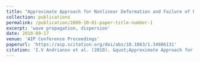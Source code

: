 ```yaml
---
title: "Approximate Approach for Nonlinear Deformation and Failure of Fibre Composites"
collection: publications
permalink: /publication/2009-10-01-paper-title-number-1
excerpt: 'wave propagation, dispersion'
date: 2010-09-17
venue: 'AIP Conference Proceedings'
paperurl: 'https://aip.scitation.org/doi/abs/10.1063/1.34986131'
citation: 'I.V Andrianov et al. (2010). &quot;Approximate Approach for Nonlinear Deformation and Failure of Fibre Composites.&quot; <i>AIP Conf. Proc.</i>. 1281: 825.'
---
```


